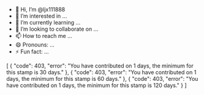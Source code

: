 - 👋 Hi, I’m @ljx111888
- 👀 I’m interested in ...
- 🌱 I’m currently learning ...
- 💞️ I’m looking to collaborate on ...
- 📫 How to reach me ...
- 😄 Pronouns: ...
- ⚡ Fun fact: ...

<!---
ljx111888/ljx111888 is a ✨ special ✨ repository because its `README.md` (this file) appears on your GitHub profile.
You can click the Preview link to take a look at your changes.
--->
[
	{
		"code": 403,
		"error": "You have contributed on 1 days, the minimum for this stamp is 30 days."
	},
	{
		"code": 403,
		"error": "You have contributed on 1 days, the minimum for this stamp is 60 days."
	},
	{
		"code": 403,
		"error": "You have contributed on 1 days, the minimum for this stamp is 120 days."
	}
]

